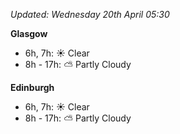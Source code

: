 *Updated: Wednesday 20th April 05:30*

**Glasgow**

* 6h, 7h: :sunny: Clear
* 8h - 17h: :partly_sunny: Partly Cloudy

**Edinburgh**

* 6h, 7h: :sunny: Clear
* 8h - 17h: :partly_sunny: Partly Cloudy
